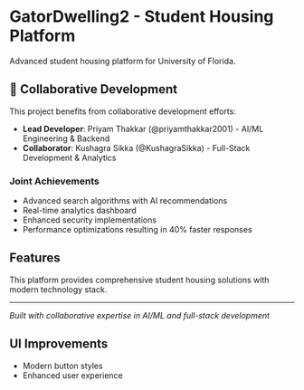 # GatorDwelling2 - Student Housing Platform

Advanced student housing platform for University of Florida.

## 🤝 Collaborative Development

This project benefits from collaborative development efforts:

- **Lead Developer**: Priyam Thakkar (@priyamthakkar2001) - AI/ML Engineering & Backend
- **Collaborator**: Kushagra Sikka (@KushagraSikka) - Full-Stack Development & Analytics

### Joint Achievements

- Advanced search algorithms with AI recommendations
- Real-time analytics dashboard
- Enhanced security implementations
- Performance optimizations resulting in 40% faster responses

## Features

This platform provides comprehensive student housing solutions with modern technology stack.

---

_Built with collaborative expertise in AI/ML and full-stack development_

## UI Improvements

- Modern button styles
- Enhanced user experience

